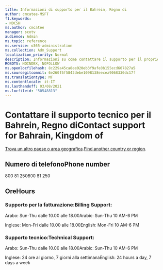 ```yaml
---
title: Informazioni di supporto per il Bahrein, Regno di
author: cmcatee-MSFT
f1.keywords:
- NOCSH
ms.author: cmcatee
manager: scotv
audience: Admin
ms.topic: reference
ms.service: o365-administration
ms.collection: Adm_Support
localization_priority: Normal
description: Informazioni su come contattare il supporto per il proprio paese o area geografica.
ROBOTS: NOINDEX, NOFOLLOW
ms.openlocfilehash: 8c229a45ca8ee920eb3f9afe0b155ecd607827a5
ms.sourcegitcommit: 6e260f5f5842debe1098138eecea9068330dc17f
ms.translationtype: MT
ms.contentlocale: it-IT
ms.lasthandoff: 03/08/2021
ms.locfileid: "50548813"
---
```

# <a name="contact-support-for-bahrain-kingdom-of"></a><span data-ttu-id="33fce-103">Contattare il supporto tecnico per il Bahrein, Regno di</span><span class="sxs-lookup"><span data-stu-id="33fce-103">Contact support for Bahrain, Kingdom of</span></span>

<span data-ttu-id="33fce-104">[Trova un altro paese o area geografica](../contact-support-for-business-products.md).</span><span class="sxs-lookup"><span data-stu-id="33fce-104">[Find another country or region](../contact-support-for-business-products.md).</span></span>

## <a name="phone-number"></a><span data-ttu-id="33fce-105">Numero di telefono</span><span class="sxs-lookup"><span data-stu-id="33fce-105">Phone number</span></span>
<span data-ttu-id="33fce-106">800 81 250</span><span class="sxs-lookup"><span data-stu-id="33fce-106">800 81 250</span></span>

## <a name="hours"></a><span data-ttu-id="33fce-107">Ore</span><span class="sxs-lookup"><span data-stu-id="33fce-107">Hours</span></span>
### <a name="billing-support"></a><span data-ttu-id="33fce-108">Supporto per la fatturazione:</span><span class="sxs-lookup"><span data-stu-id="33fce-108">Billing Support:</span></span>

<span data-ttu-id="33fce-109">Arabo: Sun-Thu dalle 10.00 alle 18.00</span><span class="sxs-lookup"><span data-stu-id="33fce-109">Arabic: Sun-Thu 10 AM-6 PM</span></span>

<span data-ttu-id="33fce-110">Inglese: Mon-Fri dalle 10.00 alle 18.00</span><span class="sxs-lookup"><span data-stu-id="33fce-110">English: Mon-Fri 10 AM-6 PM</span></span>

### <a name="technical-support"></a><span data-ttu-id="33fce-111">Supporto tecnico:</span><span class="sxs-lookup"><span data-stu-id="33fce-111">Technical Support:</span></span>

<span data-ttu-id="33fce-112">Arabo: Sun-Thu dalle 10.00 alle 18.00</span><span class="sxs-lookup"><span data-stu-id="33fce-112">Arabic: Sun-Thu 10 AM-6 PM</span></span>

<span data-ttu-id="33fce-113">Inglese: 24 ore al giorno, 7 giorni alla settimana</span><span class="sxs-lookup"><span data-stu-id="33fce-113">English: 24 hours a day, 7 days a week</span></span>
